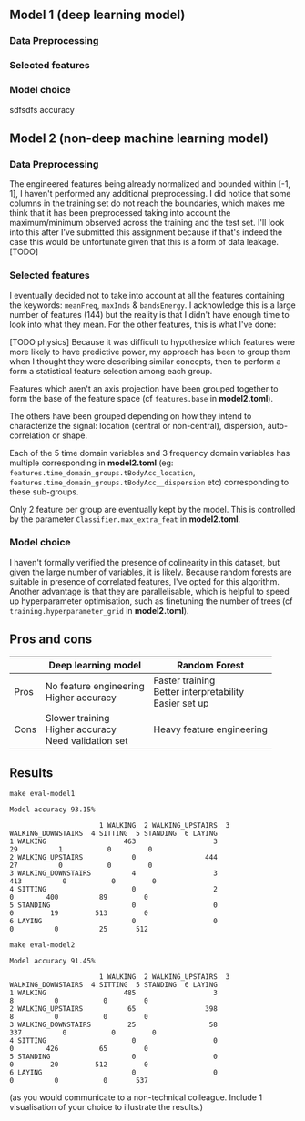 ## Model 1 (deep learning model)
### Data Preprocessing

### Selected features

### Model choice
sdfsdfs
accuracy
## Model 2 (non-deep machine learning model)
### Data Preprocessing
The engineered features being already normalized and bounded within [-1, 1], I haven't performed any additional preprocessing. I did notice that some columns in the training set do not reach the boundaries, which makes me think that it has been preprocessed taking into account the maximum/minimum observed across the training and the test set. I'll look into this after I've submitted this assignment because if that's indeed the case this would be unfortunate given that this is a form of data leakage. [TODO]

### Selected features
I eventually decided not to take into account at all the features containing the keywords: `meanFreq`, `maxInds` & `bandsEnergy`. I acknowledge this is a large number of features (144) but the reality is that I didn't have enough time to look into what they mean. For the other features, this is what I've done:

[TODO physics] Because it was difficult to hypothesize which features were more likely to have predictive power, my approach has been to group them when I thought they were describing similar concepts, then to perform a form a statistical feature selection among each group.

Features which aren't an axis projection have been grouped together to form the base of the feature space (cf `features.base` in __model2.toml__).

The others have been grouped depending on how they intend to characterize the signal: location (central or non-central), dispersion, auto-correlation or shape.

Each of the 5 time domain variables and 3 frequency domain variables has multiple corresponding in __model2.toml__ (eg: `features.time_domain_groups.tBodyAcc_location`, `features.time_domain_groups.tBodyAcc__dispersion` etc) corresponding to these sub-groups.

Only 2 feature per group are eventually kept by the model. This is controlled by the parameter `Classifier.max_extra_feat` in __model2.toml__.

### Model choice

I haven't formally verified the presence of colinearity in this dataset, but given the large number of variables, it is likely. Because random forests are suitable in presence of correlated features, I've opted for this algorithm. Another advantage is that they are parallelisable, which is helpful to speed up hyperparameter optimisation, such as finetuning the number of trees (cf `training.hyperparameter_grid` in __model2.toml__).

## Pros and cons

|             | Deep learning model | Random Forest |
| ----------- | ------------------- | ------------- |
| Pros        | No feature engineering<br>Higher accuracy | Faster training<br>Better interpretability<br>Easier set up |
| Cons        | Slower training<br>Higher accuracy<br>Need validation set | Heavy feature engineering |

## Results

```make eval-model1```

```
Model accuracy 93.15%

                      1 WALKING  2 WALKING_UPSTAIRS  3 WALKING_DOWNSTAIRS  4 SITTING  5 STANDING  6 LAYING
1 WALKING                   463                   3                    29          1           0         0
2 WALKING_UPSTAIRS            0                 444                    27          0           0         0
3 WALKING_DOWNSTAIRS          4                   3                   413          0           0         0
4 SITTING                     0                   2                     0        400          89         0
5 STANDING                    0                   0                     0         19         513         0
6 LAYING                      0                   0                     0          0          25       512
```

```make eval-model2```

```
Model accuracy 91.45%

                      1 WALKING  2 WALKING_UPSTAIRS  3 WALKING_DOWNSTAIRS  4 SITTING  5 STANDING  6 LAYING
1 WALKING                   485                   3                     8          0           0         0
2 WALKING_UPSTAIRS           65                 398                     8          0           0         0
3 WALKING_DOWNSTAIRS         25                  58                   337          0           0         0
4 SITTING                     0                   0                     0        426          65         0
5 STANDING                    0                   0                     0         20         512         0
6 LAYING                      0                   0                     0          0           0       537
```

(as you would communicate to a non-technical colleague. Include 1
visualisation of your choice to illustrate the results.)


